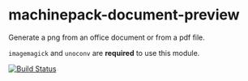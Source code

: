 # machinepack-document-preview

Generate a png from an office document or from a pdf file.

`imagemagick` and `unoconv` are __required__ to use this module.

[![Build Status](https://travis-ci.org/cedced19/machinepack-document-preview.svg?branch=master)](https://travis-ci.org/cedced19/machinepack-document-preview)
